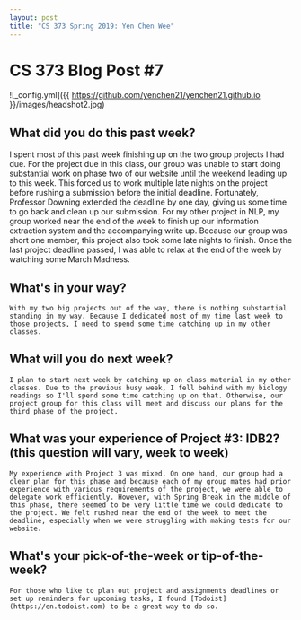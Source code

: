 ```yaml
---
layout: post
title: "CS 373 Spring 2019: Yen Chen Wee"
---
```

# CS 373 Blog Post #7


![_config.yml]({{ https://github.com/yenchen21/yenchen21.github.io }}/images/headshot2.jpg)

## What did you do this past week?
I spent most of this past week finishing up on the two group projects I had due. For the project due in this class, our group was unable to start doing substantial work on phase two of our website until the weekend leading up to this week. This forced us to work multiple late nights on the project before rushing a submission before the initial deadline. Fortunately, Professor Downing extended the deadline by one day, giving us some time to go back and clean up our submission. For my other project in NLP, my group worked near the end of the week to finish up our information extraction system and the accompanying write up. Because our group was short one member, this project also took some late nights to finish. Once the last project deadline passed, I was able to relax at the end of the week by watching some March Madness.
## What's in your way?
	With my two big projects out of the way, there is nothing substantial standing in my way. Because I dedicated most of my time last week to those projects, I need to spend some time catching up in my other classes.
## What will you do next week?
	I plan to start next week by catching up on class material in my other classes. Due to the previous busy week, I fell behind with my biology readings so I'll spend some time catching up on that. Otherwise, our project group for this class will meet and discuss our plans for the third phase of the project.
## What was your experience of Project #3: IDB2? (this question will vary, week to week)
	My experience with Project 3 was mixed. On one hand, our group had a clear plan for this phase and because each of my group mates had prior experience with various requirements of the project, we were able to delegate work efficiently. However, with Spring Break in the middle of this phase, there seemed to be very little time we could dedicate to the project. We felt rushed near the end of the week to meet the deadline, especially when we were struggling with making tests for our website.
## What's your pick-of-the-week or tip-of-the-week?
	For those who like to plan out project and assignments deadlines or set up reminders for upcoming tasks, I found [Todoist](https://en.todoist.com) to be a great way to do so.
